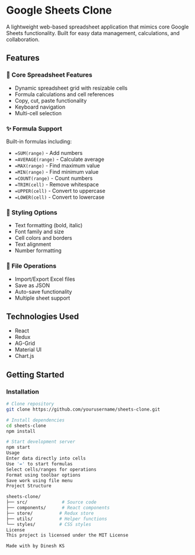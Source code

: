 # Google Sheets Clone

A lightweight web-based spreadsheet application that mimics core Google Sheets functionality. Built for easy data management, calculations, and collaboration.

## Features

### 🔢 Core Spreadsheet Features
- Dynamic spreadsheet grid with resizable cells
- Formula calculations and cell references 
- Copy, cut, paste functionality
- Keyboard navigation
- Multi-cell selection

### ✨ Formula Support
Built-in formulas including:
- `=SUM(range)` - Add numbers
- `=AVERAGE(range)` - Calculate average
- `=MAX(range)` - Find maximum value
- `=MIN(range)` - Find minimum value
- `=COUNT(range)` - Count numbers
- `=TRIM(cell)` - Remove whitespace
- `=UPPER(cell)` - Convert to uppercase
- `=LOWER(cell)` - Convert to lowercase

### 🎨 Styling Options
- Text formatting (bold, italic)
- Font family and size
- Cell colors and borders
- Text alignment
- Number formatting

### 📁 File Operations  
- Import/Export Excel files
- Save as JSON
- Auto-save functionality
- Multiple sheet support

## Technologies Used
- React
- Redux
- AG-Grid
- Material UI
- Chart.js

## Getting Started

### Installation
```bash
# Clone repository
git clone https://github.com/yourusername/sheets-clone.git

# Install dependencies  
cd sheets-clone
npm install

# Start development server
npm start
Usage
Enter data directly into cells
Use '=' to start formulas
Select cells/ranges for operations
Format using toolbar options
Save work using file menu
Project Structure

sheets-clone/
├── src/             # Source code
├── components/      # React components  
├── store/          # Redux store
├── utils/          # Helper functions
└── styles/         # CSS styles
License
This project is licensed under the MIT License

Made with by Dinesh KS
